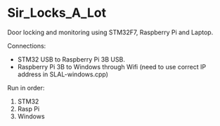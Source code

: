 # Sir_Locks_A_Lot
Door locking and monitoring using STM32F7, Raspberry Pi and Laptop.

Connections:
- STM32 USB to Raspberry Pi 3B USB.
- Raspberry Pi 3B to Windows through Wifi (need to use correct IP address in SLAL-windows.cpp)

Run in order:
1. STM32
2. Rasp Pi
3. Windows

